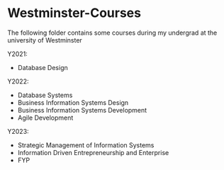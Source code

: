 # Westminster-Courses

The following folder contains some courses during my undergrad at the university of Westminster

Y2021:
- Database Design

Y2022:
- Database Systems
- Business Information Systems Design
- Business Information Systems Development
- Agile Development

Y2023:
- Strategic Management of Information Systems
- Information Driven Entrepreneurship and Enterprise
- FYP
